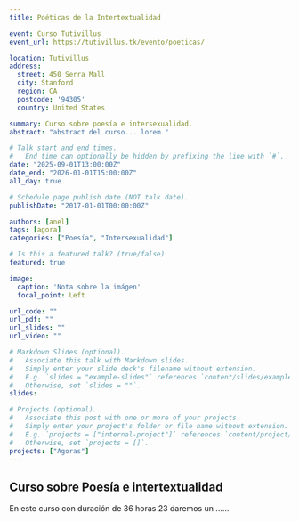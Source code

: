 ```yaml
---
title: Poéticas de la Intertextualidad

event: Curso Tutivillus
event_url: https://tutivillus.tk/evento/poeticas/

location: Tutivillus
address:
  street: 450 Serra Mall
  city: Stanford
  region: CA
  postcode: '94305'
  country: United States

summary: Curso sobre poesía e intersexualidad.
abstract: "abstract del curso... lorem "

# Talk start and end times.
#   End time can optionally be hidden by prefixing the line with `#`.
date: "2025-09-01T13:00:00Z"
date_end: "2026-01-01T15:00:00Z"
all_day: true

# Schedule page publish date (NOT talk date).
publishDate: "2017-01-01T00:00:00Z"

authors: [anel]
tags: [agora]
categories: ["Poesía", "Intersexualidad"]  

# Is this a featured talk? (true/false)
featured: true

image:
  caption: 'Nota sobre la imágen'
  focal_point: Left

url_code: ""
url_pdf: ""
url_slides: ""
url_video: ""

# Markdown Slides (optional).
#   Associate this talk with Markdown slides.
#   Simply enter your slide deck's filename without extension.
#   E.g. `slides = "example-slides"` references `content/slides/example-slides.md`.
#   Otherwise, set `slides = ""`.
slides:

# Projects (optional).
#   Associate this post with one or more of your projects.
#   Simply enter your project's folder or file name without extension.
#   E.g. `projects = ["internal-project"]` references `content/project/deep-learning/index.md`.
#   Otherwise, set `projects = []`.
projects: ["Agoras"]
---
```


## Curso sobre Poesía e intertextualidad



En este curso con duración de 36 horas 23  daremos un  ......
